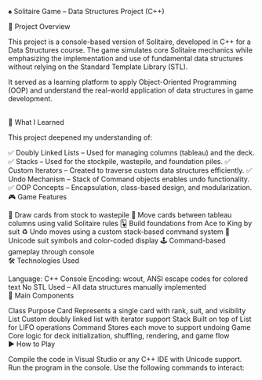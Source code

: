 ♠️ Solitaire Game – Data Structures Project (C++)

📘 Project Overview

This project is a console-based version of Solitaire, developed in C++ for a Data Structures course. The game simulates core Solitaire mechanics while emphasizing the implementation and use of fundamental data structures without relying on the Standard Template Library (STL).

It served as a learning platform to apply Object-Oriented Programming (OOP) and understand the real-world application of data structures in game development.

<br>
🧠 What I Learned

This project deepened my understanding of:

✅ Doubly Linked Lists – Used for managing columns (tableau) and the deck.
✅ Stacks – Used for the stockpile, wastepile, and foundation piles.
✅ Custom Iterators – Created to traverse custom data structures efficiently.
✅ Undo Mechanism – Stack of Command objects enables undo functionality.
✅ OOP Concepts – Encapsulation, class-based design, and modularization.
<br>
🎮 Game Features

🔁 Draw cards from stock to wastepile
🔄 Move cards between tableau columns using valid Solitaire rules
🂱 Build foundations from Ace to King by suit
♻️ Undo moves using a custom stack-based command system
🎨 Unicode suit symbols and color-coded display
🕹️ Command-based gameplay through console
<br>
🛠️ Technologies Used

Language: C++
Console Encoding: wcout, ANSI escape codes for colored text
No STL Used – All data structures manually implemented
<br>
🧱 Main Components

Class	Purpose
Card	Represents a single card with rank, suit, and visibility
List<T>	Custom doubly linked list with iterator support
Stack<T>	Built on top of List<T> for LIFO operations
Command	Stores each move to support undoing
Game	Core logic for deck initialization, shuffling, rendering, and game flow
<br>
▶️ How to Play

Compile the code in Visual Studio or any C++ IDE with Unicode support.
Run the program in the console.
Use the following commands to interact:
